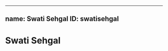 -------------------------------------------------
name: Swati Sehgal
ID:	swatisehgal
--------------------------------------------------

# Swati Sehgal
